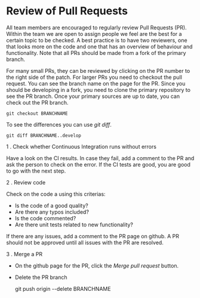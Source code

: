 
# Review of Pull Requests

All team members are encouraged to regularly review Pull
Requests (PR). Within the team we are open to assign people we feel
are the best for a certain topic to be checked. A best practice is to
have two reviewers, one that looks more on the code and one that has
an overview of behaviour and functionality. Note that all PRs should
be made from a fork of the primary branch.

For many small PRs, they can be reviewed by clicking on the PR number
to the right side of the patch. For larger PRs you need to checkout
the pull request. You can see the branch name on the page for the
PR. Since you should be developing in a fork, you need to clone the
primary repository to see the PR branch. Once your primary sources are
up to date, you can check out the PR branch.

	git checkout BRANCHNAME

To see the differences you can use *git diff*.

	git diff BRANCHNAME..develop

1 . Check whether Continuous Integration runs without errors

Have a look on the CI results. In case they fail, add a comment to the
PR and ask the person to check on the error. If the CI tests are good,
you are good to go with the next step.

2 . Review code

Check on the code a using this criterias:

* Is the code of a good quality?
* Are there any typos included?
* Is the code commented?
* Are there unit tests related to new functionality?

If there are any issues, add a comment to the PR page on github. A PR
should not be approved until all issues with the PR are resolved.

3 . Merge a PR

  * On the github page for the PR, click the *Merge pull request*
    button. 
  * Delete the PR branch

	git push origin --delete BRANCHNAME
